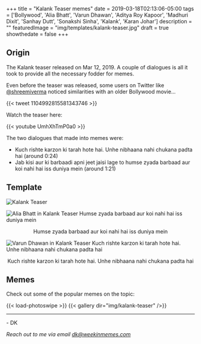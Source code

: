 +++
title = "Kalank Teaser memes"
date = 2019-03-18T02:13:06-05:00
tags = ['Bollywood', 'Alia Bhatt', 'Varun Dhawan', 'Aditya Roy Kapoor', 'Madhuri Dixit', 'Sanhay Dutt', 'Sonakshi Sinha', 'Kalank', 'Karan Johar']
description = ""
featuredImage = "img/templates/kalank-teaser.jpg"
draft = true
showthedate = false
+++

## Origin

The Kalank teaser released on Mar 12, 2019. A couple of dialogues is all it took to provide all the necessary fodder for memes.
<!--more-->

Even before the teaser was released, some users on Twitter like [@shreemiverma](https://twitter.com/shreemiverma/) noticed similarities with an older Bollywood movie...

{{< tweet 1104992815581343746 >}}

Watch the teaser here:

{{< youtube UmhXhTmP0a0 >}}

The two dialogues that made into memes were:

* Kuch rishte karzon ki tarah hote hai. Unhe nibhaana nahi chukana padta hai (around 0:24)
* Jab kisi aur ki barbaadi apni jeet jaisi lage to humse zyada barbaad aur koi nahi hai iss duniya mein (around 1:21)


## Template

![Kalank Teaser](img/templates/kalank-teaser.jpg)

![Alia Bhatt in Kalank Teaser Humse zyada barbaad aur koi nahi hai iss duniya mein](img/templates/kalank-teaser-alia-bhatt-barbaad.jpg)
<center>Humse zyada barbaad aur koi nahi hai iss duniya mein</center>

![Varun Dhawan in Kalank Teaser Kuch rishte karzon ki tarah hote hai. Unhe nibhaana nahi chukana padta hai](img/templates/kalank-teaser-varun-dhawan-rishte.jpg)
<center>Kuch rishte karzon ki tarah hote hai. Unhe nibhaana nahi chukana padta hai</center>

## Memes

Check out some of the popular memes on the topic:

{{< load-photoswipe >}}
{{< gallery dir="img/kalank-teaser" />}}



---
\- DK

*Reach out to me via email dk@weekinmemes.com*